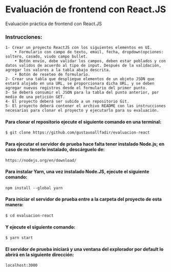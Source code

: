 # Evaluación de frontend con React.JS

Evaluación práctica de frontend con React.JS

### Instrucciones:

    1- Crear un proyecto ReactJS con los siguientes elementos en UI.
        • Formulario con campo de texto, email, fecha, dropdown(opciones: soltero, casado, viudo campo bullet.
        • Botón envío, debe validar los campos, deben estar poblados y con datos validos de acuerdo al tipo de input. Después de la validación, agregar los valores a la tabla abajo descrita.
        • Botón de reseteo de formulario.
    2- Crear una tabla que despliegue elementos de un objeto JSON que estará alojado en una URL, se proporcionara dicha URL, y se deben agregar nuevos registros desde el formulario del primer punto.
    3- Se deberá consumir el JSON para la tabla del punto anterior, por medio de una petición GET.
    4- El proyecto deberá ser subido a un repositorio Git.
    5- El proyecto deberá contener el archivo README con las instrucciones necesarias para clonar el proyecto y ejecutarlo para su evaluación.

#### Para clonar el repositorio ejecute el siguiente comando en una terminal:
    $ git clone https://github.com/gustavoallfadir/evaluacion-react

#### Para ejecutar el servidor de prueba hace falta tener instalado Node.js; en caso de no tenerlo instalado, descárguelo de: 
    https://nodejs.org/en/download/

#### Para instalar Yarn, una vez instalado Node.JS, ejecute el siguiente comando:
    npm install --global yarn

#### Para iniciar el servidor de prueba entre a la carpeta del proyecto de esta manera:
    $ cd evaluacion-react

#### Y ejecute el siguiente comando:
    $ yarn start

#### El servidor de prueba iniciará y una ventana del explorador por default lo abrirá en la siguiente dirección:
    localhost:3000